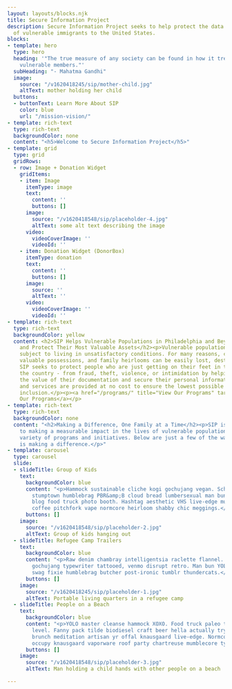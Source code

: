 ```yaml
---
layout: layouts/blocks.njk
title: Secure Information Project
description: Secure Information Project seeks to help protect the data and information
  of vulnerable immigrants to the United States.
blocks:
- template: hero
  type: hero
  heading: '"The true measure of any society can be found in how it treats its most
    vulnerable members."'
  subHeading: "- Mahatma Gandhi"
  image:
    source: "/v1620418245/sip/mother-child.jpg"
    altText: mother holding her child
  buttons:
  - buttonText: Learn More About SIP
    color: blue
    url: "/mission-vision/"
- template: rich-text
  type: rich-text
  backgroundColor: none
  content: "<h5>Welcome to Secure Information Project</h5>"
- template: grid
  type: grid
  gridRows:
  - row: Image + Donation Widget
    gridItems:
    - item: Image
      itemType: image
      text:
        content: ''
        buttons: []
      image:
        source: "/v1620418548/sip/placeholder-4.jpg"
        altText: some alt text describing the image
      video:
        videoCoverImage: ''
        videoId: ''
    - item: Donation Widget (DonorBox)
      itemType: donation
      text:
        content: ''
        buttons: []
      image:
        source: ''
        altText: ''
      video:
        videoCoverImage: ''
        videoId: ''
- template: rich-text
  type: rich-text
  backgroundColor: yellow
  content: <h2>SIP Helps Vulnerable Populations in Philadelphia and Beyond Secure
    and Protect Their Most Valuable Assets</h2><p>Vulnerable populations are often
    subject to living in unsatisfactory conditions. For many reasons, critical documents,
    valuable possessions, and family heirlooms can be easily lost, destroyed, or stolen.
    SIP seeks to protect people who are just getting on their feet in the city - or
    the country - from fraud, theft, violence, or intimidation by helping them understand
    the value of their documentation and secure their personal information. Our programs
    and services are provided at no cost to ensure the lowest possible barrier to
    inclusion.</p><p><a href="/programs/" title="View Our Programs" target="_blank">View
    Our Programs</a></p>
- template: rich-text
  type: rich-text
  backgroundColor: none
  content: "<h2>Making a Difference, One Family at a Time</h2><p>SIP is dedicated
    to making a measurable impact in the lives of vulnerable populations through a
    variety of programs and initiatives. Below are just a few of the ways our work
    is making a difference.</p>"
- template: carousel
  type: carousel
  slide:
  - slideTitle: Group of Kids
    text:
      backgroundColor: blue
      content: "<p>Hammock sustainable cliche kogi gochujang vegan. Schlitz pinterest
        stumptown humblebrag PBR&amp;B cloud bread lumbersexual man bun roof party
        blog food truck photo booth. Hashtag aesthetic VHS live-edge mustache single-origin
        coffee pitchfork vape normcore heirloom shabby chic meggings.</p>"
      buttons: []
    image:
      source: "/v1620418548/sip/placeholder-2.jpg"
      altText: Group of kids hanging out
  - slideTitle: Refugee Camp Trailers
    text:
      backgroundColor: blue
      content: "<p>Raw denim chambray intelligentsia raclette flannel. Roof party
        gochujang typewriter tattooed, venmo disrupt retro. Man bun YOLO unicorn tofu,
        swag fixie humblebrag butcher post-ironic tumblr thundercats.</p>"
      buttons: []
    image:
      source: "/v1620418245/sip/placeholder-1.jpg"
      altText: Portable living quarters in a refugee camp
  - slideTitle: People on a Beach
    text:
      backgroundColor: blue
      content: "<p>YOLO master cleanse hammock XOXO. Food truck paleo taxidermy next
        level. Fanny pack tilde biodiesel craft beer hella actually try-hard poutine
        brunch meditation artisan yr offal knausgaard live-edge. Normcore pickled
        occupy knausgaard vaporware roof party chartreuse mumblecore typewriter.</p>"
      buttons: []
    image:
      source: "/v1620418548/sip/placeholder-3.jpg"
      altText: Man holding a child hands with other people on a beach

---
```

